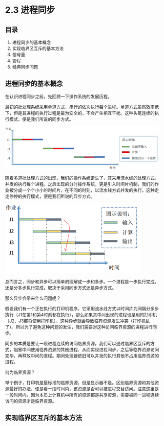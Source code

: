 # 2.3 进程同步

## 目录

1. 进程同步的基本概念
2. 实现临界区互斥的基本方法
3. 信号量
4. 管程
5. 经典同步问题



## 进程同步的基本概念

在认识进程同步之前，先回顾一下操作系统的发展历程。



最初的批处理系统采用单道方式，串行的依次执行每个进程。单道方式虽然效率低下，但是其进程的执行过程是最为安全的，不会产生相互干扰。这种头尾连续的执行模式，便是我们所说的同步方式。

![image-20211030160430023](image-20211030160430023.png)



随着多道批处理方式的出现，我们的操作系统诞生了，其采用流水线的处理方式，并发的执行每个进程。之后出现的分时操作系统，更是引入时间片机制，我们的作业被分成一个个小小的时间片，在不同的时刻，以流水线方式并发的执行。这种走走停停的执行模式，便是我们所说的异步方式。



![image-20211113172346502](image-20211113172346502.png)



总而言之，同步和异步可以简单的理解成一步和多步。一个进程是一步执行完成，还是分多步执行完成，取决于采用同步方式还是异步方式。



那么异步会带来什么问题呢？

假设我们有一个正在执行的打印机程序，它采用流水线方式以时间片为间隔分多步执行（J1在第1和第4时刻都在执行），那么如果其中间出现的进程也是用的打印机（J2、J3都将使用打印机），这种异步就会导致临界资源发生冲突（打印机乱了）。所以为了避免这种问题的发生，我们需要对这种访问临界资源的进程进行同步。

同步的本质是要让一段进程连续的访问临界资源。我们可以通过临界区互斥的方式，阻塞中间使用临界资源的其他进程，从而实现进程同步，之后等临界资源访问完毕，再释放中间的进程。期间处理器依旧可以并发的执行其他不占用临界资源的进程。



何为临界资源？

举个例子，打印机是最标准的临界资源，但是显示器不是。区别临界资源和其他资源最好的办法，便是看一段时间内，该资源是否可以被进程交替访问。注意这里是一段时间内，因为本质上计算机中所有的资源都是共享资源，需要被同一进程连续访问的资源才是临界资源。



## 实现临界区互斥的基本方法


